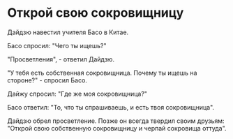# Открой свою сокровищницу

Дайдзю навестил учителя Басо в Китае.

Басо спросил: "Чего ты ищешь?"

"Просветления", - ответил Дайдзю.

"У тебя есть собственная сокровищница. Почему ты ищешь на стороне?" - спросил Басо.

Дайжу спросил: "Где же моя сокровищница?"

Басо ответил: "То, что ты спрашиваешь, и есть твоя сокровищница".

Дайдзю обрел просветление. Позже он всегда твердил своим друзьям: "Открой свою собственную сокровищницу и черпай сокровища оттуда".